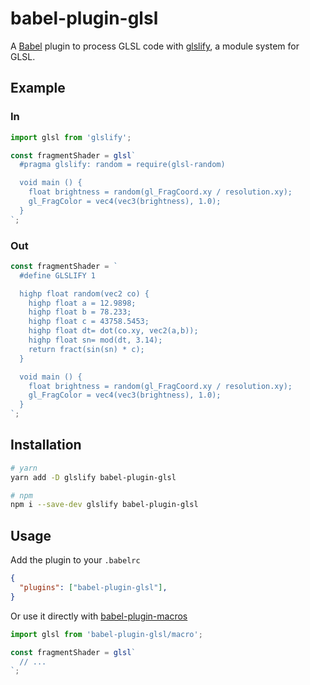 # babel-plugin-glsl

A [Babel](https://babeljs.io/) plugin to process GLSL code with [glslify](https://github.com/glslify/glslify), a module system for GLSL.

## Example

### In
```js
import glsl from 'glslify';

const fragmentShader = glsl`
  #pragma glslify: random = require(glsl-random)

  void main () {
    float brightness = random(gl_FragCoord.xy / resolution.xy);
    gl_FragColor = vec4(vec3(brightness), 1.0);
  }
`;
```
### Out

```js
const fragmentShader = `
  #define GLSLIFY 1

  highp float random(vec2 co) {
    highp float a = 12.9898;
    highp float b = 78.233;
    highp float c = 43758.5453;
    highp float dt= dot(co.xy, vec2(a,b));
    highp float sn= mod(dt, 3.14);
    return fract(sin(sn) * c);
  }

  void main () {
    float brightness = random(gl_FragCoord.xy / resolution.xy);
    gl_FragColor = vec4(vec3(brightness), 1.0);
  }
`;
```

## Installation

```bash
# yarn
yarn add -D glslify babel-plugin-glsl

# npm
npm i --save-dev glslify babel-plugin-glsl
```


## Usage

Add the plugin to your `.babelrc`
```json
{
  "plugins": ["babel-plugin-glsl"],
}
```

Or use it directly with [babel-plugin-macros](https://github.com/kentcdodds/babel-plugin-macros/)

```js
import glsl from 'babel-plugin-glsl/macro';

const fragmentShader = glsl`
  // ...
`;
```
